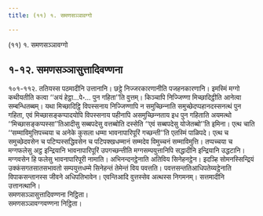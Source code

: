 ```yaml
---
title: (११) १. समणसञ्‍ञावग्गो

---
```

(११) १. समणसञ्‍ञावग्गो  


## १-१२. समणसञ्‍ञासुत्तादिवण्णना

१०१-११२. ततियस्स पठमादीनि उत्तानानि। छट्ठे निज्‍जरकारणानीति पजहनकारणानि। इमस्मिं मग्गो कथीयतीति कत्वा ‘‘अयं हेट्ठा…पे॰… पुन गहिता’’ति वुत्तम्। किञ्‍चापि निज्‍जिण्णा मिच्छादिट्ठीति आनेत्वा सम्बन्धितब्बम्। यथा मिच्छादिट्ठि विपस्सनाय निज्‍जिण्णापि न समुच्छिन्‍नाति समुच्छेदप्पहानदस्सनत्थं पुन गहिता, एवं मिच्छासङ्कप्पादयोपि विपस्सनाय पहीनापि असमुच्छिन्‍नताय इध पुन गहिताति अयमत्थो ‘‘मिच्छासङ्कप्पस्सा’’तिआदीसु सब्बपदेसु वत्तब्बोति दस्सेति ‘‘एवं सब्बपदेसु योजेतब्बो’’ति इमिना। एत्थ चाति ‘‘सम्माविमुत्तिपच्‍चया च अनेके कुसला धम्मा भावनापारिपूरिं गच्छन्ती’’ति एतस्मिं पाळिपदे। एत्थ च समुच्छेदवसेन च पटिप्पस्सद्धिवसेन च पटिपक्खधम्मानं सम्मदेव विमुच्‍चनं सम्माविमुत्ति। तप्पच्‍चया च मग्गफलेसु अट्ठ इन्द्रियानि भावनापारिपूरिं उपगच्छन्तीति मग्गसम्पयुत्तानिपि सद्धादीनि इन्द्रियानि उद्धटानि। मग्गवसेन हि फलेसु भावनापारिपूरी नामाति। अभिनन्दनट्ठेनाति अतिविय सिनेहनट्ठेन। इदञ्हि सोमनस्सिन्द्रियं उक्‍कंसगतसातसभावतो सम्पयुत्तधम्मे सिनेहन्तं तेमेन्तं विय पवत्तति। पवत्तसन्ततिआधिपतेय्यट्ठेनाति विपाकसन्तानस्स जीवने अधिपतिभावेन। एवन्तिआदि वुत्तस्सेव अत्थस्स निगमनम्। सत्तमादीनि उत्तानत्थानि।  
समणसञ्‍ञासुत्तादिवण्णना निट्ठिता।  
समणसञ्‍ञावग्गवण्णना निट्ठिता।  
